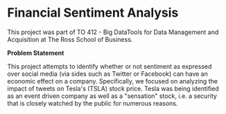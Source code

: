# Financial Sentiment Analysis

This project was part of TO 412 - Big DataTools for Data Management and Acquisition at The Ross School of Business.

**Problem Statement**

This project attempts to identify whether or not sentiment as expressed over social media (via sides such as Twitter or Facebook) can have an economic effect on a company. Specifically, we focused on analyzing the impact of tweets on Tesla's (TSLA) stock price. Tesla was being identified as an event driven company as well as a "sensation" stock, i.e. a security that is closely watched by the public for numerous reasons.

